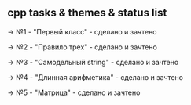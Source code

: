 ## cpp tasks & themes & status list

-> №1  -  "Первый класс"  - сделано и зачтено

-> №2  -  "Правило трех"  - сделано и зачтено

-> №3  -  "Самодельный string"  - сделано и зачтено

-> №4  -  "Длинная арифметика"  - сделано и зачтено

-> №5  -  "Матрица"  - сделано и зачтено
